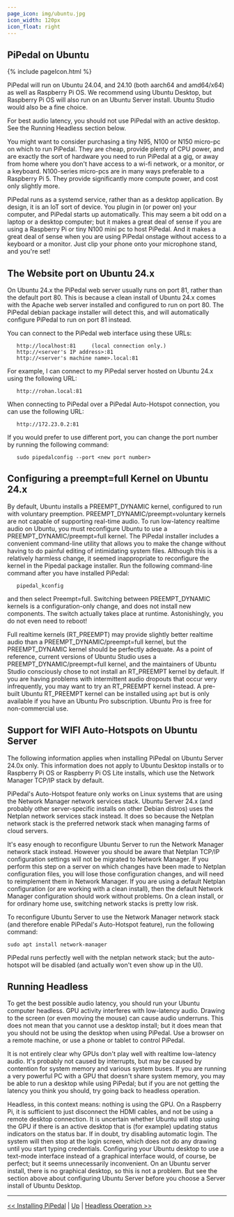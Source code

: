 ```yaml
---
page_icon: img/ubuntu.jpg
icon_width: 120px
icon_float: right
---
```

## PiPedal on Ubuntu

{% include pageIcon.html %}

PiPedal will run on Ubuntu 24.04, and 24.10 (both aarch64 and amd64/x64) as well as Raspberry Pi OS. We recommend using Ubuntu Desktop, but Raspberry Pi OS will also run on an Ubuntu Server install. Ubuntu Studio would also be a fine choice. 

For best audio latency, you should not use PiPedal with an active desktop. See the Running Headless section below.

You might want to consider purchasing a tiny N95, N100 or N150 micro-pc on which to run PiPedal. They are cheap, provide plenty of CPU power, and are exactly the sort of hardware you need to run PiPedal at a gig, or away from home where you don't have access to a wi-fi network, or a monitor, or a keyboard. N100-series micro-pcs are in many ways preferable to a Raspberry Pi 5. They provide significantly more compute power, and cost only slightly more.

PiPedal runs as a systemd service, rather than as a desktop application. By design, it is an IoT sort of device. You plugin in (or power on) your computer, and PiPedal starts up automatically. This may seem a bit odd on a laptop or a desktop computer; but it makes a great deal of sense if  you are using a Raspberry Pi or tiny N100 mini pc to host PiPedal. And it makes a great deal of sense when you are using PiPedal onstage without access to a keyboard or a monitor. Just clip your phone onto your microphone stand, and you're set!

## The Website port on Ubuntu 24.x 

On Ubuntu 24.x the PiPedal web server usually runs on port 81, rather than the default port 80. This is because a clean install of Ubuntu 24.x comes with the Apache web server installed and configured to run on port 80. The PiPedal debian package installer will detect this, and will automatically configure PiPedal to run on port 81 instead.

You can connect to the PiPedal web interface using these URLs:

```
   http://localhost:81     (local connection only.)
   http://<server's IP address>:81
   http://<server's machine name>.local:81
```

For example, I can connect to my PiPedal server hosted on Ubuntu 24.x using the following URL:

```
   http://rohan.local:81
```

When connecting to PiPedal over a PiPedal Auto-Hotspot connection, you can use the following URL:

```
   http://172.23.0.2:81
```

If you would prefer to use different port, you can change the port number by running the following command:

```
   sudo pipedalconfig --port <new port number>
```
## Configuring a preempt=full Kernel on Ubuntu 24.x 

By default, Ubuntu installs a PREEMPT_DYNAMIC kernel, configured to run with voluntary preemption. PREEMPT_DYNAMIC/preempt=voluntary kernels are not capable of supporting real-time audio. To run low-latency realtime audio on Ubuntu, you must reconfigure Ubuntu to use a PREEMPT_DYNAMIC/preempt=full kernel. The PiPedal installer includes a convenient command-line utility that allows you to make the change without having to do painful editing of intimidating system files. Although this is a relatively harmless change, it seemed inappropriate to reconfigure the kernel in the Pipedal package installer. Run the following command-line command after you have installed PiPedal:

```
   pipedal_kconfig
```

and then select Preempt=full. Switching between PREEMPT_DYNAMIC kernels is a configuration-only change, and does not install new components. The switch actually takes place at runtime. Astonishingly, you do not even need to reboot!

Full realtime kernels (RT_PREEMPT) may provide slightly better realtime audio than a PREEMPT_DYNAMIC/preempt=full kernel, but the PREEMPT_DYNAMIC kernel should be perfectly adequate. As a point of reference, current versions of Ubuntu Studio uses a PREEMPT_DYNAMIC/preempt=full kernel, and the maintainers of Ubuntu Studio consciously chose to not install an RT_PREEMPT kernel by default. If you are having problems with intermittent audio dropouts that occur very infrequently, you may want to try an RT_PREEMPT kernel instead. A pre-built Ubuntu RT_PREEMPT kernel can be installed using `apt` but is only available if you have an Ubuntu Pro subscription. Ubuntu Pro is free for non-commercial use. 

## Support for WIFI Auto-Hotspots on Ubuntu Server

The following information applies when installing PiPedal on Ubuntu Server 24.0x only. This information does not apply 
to Ubuntu Desktop installs or to Raspberry Pi OS or Raspberry Pi OS Lite installs, which use the Network Manager TCP/IP stack by default. 

PiPedal's Auto-Hotspot feature only works on Linux systems that are using the Network Manager network services stack.
Ubuntu Server 24.x (and probably other server-specific installs on other Debian distros) uses the Netplan network services stack instead. It does so because the Netplan network stack is the preferred network stack when managing  farms of cloud servers. 

It's easy enough to reconfigure Ubuntu Server to run the Network Manager network stack instead. However you should be 
aware that Netplan TCP/IP configuration settings will not be migrated to Network Manager. If you perform this step on a server on which changes have been made to Netplan configuration files, you will lose those configuration changes, and will need to reimplement them in Network Manager. If you are 
using a default Netplan configuration (or are working with a clean install), then the default Network Manager configuration should work without problems. On a clean install, or for ordinary home use, switching network stacks is pretty low risk.

To reconfigure Ubuntu Server to use the Network Manager network stack (and therefore enable PiPedal's Auto-Hotspot feature), run the following command: 

    sudo apt install network-manager

PiPedal runs perfectly well with the netplan network stack; but the auto-hotspot will be disabled (and actually won't even show up in the UI).

## Running Headless

To get the best possible audio latency, you should run your Ubuntu computer headless. GPU activity interferes with low-latency audio. Drawing to the screen (or even moving the mouse) can cause audio underruns. This does not mean that you cannot use a desktop install; but it does mean that you should not be using the desktop when using PiPedal. Use a browser on a remote machine, or use a phone or tablet to control PiPedal. 

It is not entirely clear why GPUs don't play well with realtime low-latency audio. It's probably not caused by interrupts, but may be caused by contention for system memory and various system buses. If you are running a very powerful PC with a GPU that doesn't share system memory, you may be able to run a desktop while using PiPedal; but if you are not getting the latency you think you should, try going back to headless operation. 

Headless, in this context means: nothing is using the GPU. On a Raspberry Pi, it is sufficient to just disconnect the HDMI cables, and not be using a remote desktop connection. It is uncertain whether Ubuntu will stop using the GPU if there is an active desktop that is (for example) updating status indicators on the status bar. If in doubt, try disabling automatic login. The system will then stop at the login screen, which does not do any drawing until you start typing credentials. Configuring your Ubuntu desktop to use a text-mode interface instead of a graphical interface would, of course, be perfect; but it seems unnecessarily inconvenient. On an Ubuntu server install, there is no graphical desktop, so this is not a problem. But see the section above about configuring Ubuntu Server before you choose a Server install of Ubuntu Desktop.


--------
[<< Installing PiPedal](Installing.md) | [Up](Documentation.md) | [Headless Operation >>](Headless.md)

